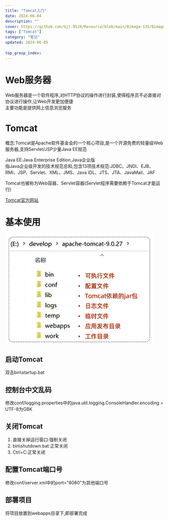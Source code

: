 ```yaml
---
title: "Tomcat入门"
date: 2024-06-04
description: ""
cover: https://github.com/Gjt-9520/Resource/blob/main/Bimage-135/Bimage411.jpg?raw=true
tags: ["Tomcat"]
category: "笔记"
updated: 2024-06-05
 
top_group_index: 
---
```


# Web服务器

Web服务器是一个软件程序,对HTTP协议的操作进行封装,使得程序员不必直接对协议进行操作,让Web开发更加便捷                 
主要功能是提供网上信息浏览服务

# Tomcat

概念:Tomcat是Apache软件基金会的一个核心项目,是一个开源免费的轻量级Web服务器,支持Servlet/JSP少量Java EE规范

Java EE:Java Enterprise Edition,Java企业版                  
指Java企业级开发的技术规范总和,包含13项技术规范:JDBC、JNDI、EJB、RMI、JSP、Servlet、XML、JMS、Java IDL、JTS、JTA、JavaMail、JAF

Tomcat也被称为Web容器、Servlet容器(Servlet程序需要依赖于Tomcat才能运行)

[Tomcat官方网站](https://tomcat.apache.org/)

# 基本使用

![Tomcat目录结构](../images/Tomcat文件目录.png)

## 启动Tomcat

双击bin\startup.bat

## 控制台中文乱码 

修改conf/logging.properties中的java.util.logging.ConsoleHandler.encoding = UTF-8为GBK

## 关闭Tomcat

1. 直接关掉运行窗口:强制关闭
2. bin\shutdown.bat:正常关闭
3. Ctrl+C:正常关闭

## 配置Tomcat端口号

修改conf/server.xml中的port="8080"为其他端口号      

## 部署项目

将项目放置到webapps目录下,即部署完成